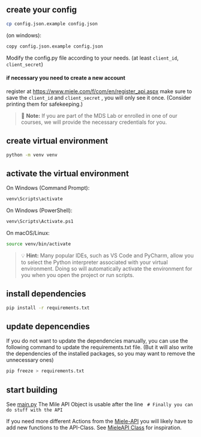 ## create your config
```bash
cp config.json.example config.json
```
(on windows):
```bash
copy config.json.example config.json
```

Modify the config.py file according to your needs.
(at least `client_id`, `client_secret`)

#### if necessary you need to create a new account
  
register at https://www.miele.com/f/com/en/register_api.aspx
make sure to save the `client_id` and `client_secret` , you will only see it once.
(Consider printing them for safekeeping.)

> 🔬 **Note:** If you are part of the MDS Lab or enrolled in one of our courses, we will provide the necessary credentials for you.

## create virtual environment
```bash
python -m venv venv
```
## activate the virtual environment

On Windows (Command Prompt):
```bash
venv\Scripts\activate
```
On Windows (PowerShell):
```bash
venv\Scripts\Activate.ps1
```
On macOS/Linux:
```bash
source venv/bin/activate

```

> 💡 **Hint:** Many popular IDEs, such as VS Code and PyCharm, allow you to select the Python interpreter associated with your virtual environment. Doing so will automatically activate the environment for you when you open the project or run scripts.
## install dependencies
```bash
pip install -r requirements.txt
```

## update depencendies

If you do not want to update the dependencies manually, you can use the following command to update the requirements.txt file.
(But it will also write the dependencies of the installed packages, so you may want to remove the unnecessary ones)

```bash 
pip freeze > requirements.txt
``` 


## start building 

See [main.py](./main.py) 
The Mile API Object is usable after the line
` # Finally you can do stuff with the API`

If you need more different Actions from the [Miele-API](https://www.miele.com/developer/swagger-ui/index.html)   you will likely have to add new functions to the API-Class. 
See [MieleAPI Class](./miele_api.py) for inspiration.

